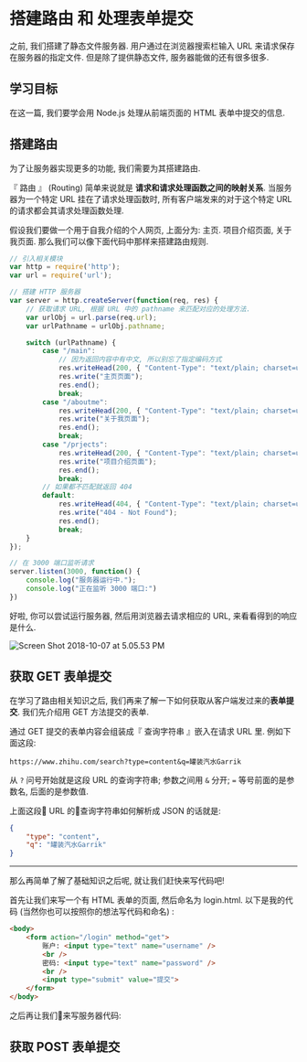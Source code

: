 # 搭建路由 和 处理表单提交

之前, 我们搭建了静态文件服务器.  用户通过在浏览器搜索栏输入 URL 来请求保存在服务器的指定文件.  但是除了提供静态文件, 服务器能做的还有很多很多.  

## 学习目标

在这一篇, 我们要学会用 Node.js 处理从前端页面的 HTML 表单中提交的信息.

## 搭建路由

为了让服务器实现更多的功能, 我们需要为其搭建路由.

『 路由 』 (Routing) 简单来说就是 **请求和请求处理函数之间的映射关系**.  当服务器为一个特定 URL 挂在了请求处理函数时, 所有客户端发来的对于这个特定 URL 的请求都会其请求处理函数处理.

假设我们要做一个用于自我介绍的个人网页, 上面分为: 主页. 项目介绍页面, 关于我页面.  那么我们可以像下面代码中那样来搭建路由规则.

``` js
// 引入相关模块
var http = require('http');
var url = require('url');

// 搭建 HTTP 服务器
var server = http.createServer(function(req, res) {
    // 获取请求 URL, 根据 URL 中的 pathname 来匹配对应的处理方法.
    var urlObj = url.parse(req.url);
    var urlPathname = urlObj.pathname;

    switch (urlPathname) {
        case "/main":
            // 因为返回内容中有中文, 所以别忘了指定编码方式
            res.writeHead(200, { "Content-Type": "text/plain; charset=utf-8" });
            res.write("主页页面");
            res.end();
            break;
        case "/aboutme":
            res.writeHead(200, { "Content-Type": "text/plain; charset=utf-8" });
            res.write("关于我页面");
            res.end();
            break;
        case "/prjects":
            res.writeHead(200, { "Content-Type": "text/plain; charset=utf-8" });
            res.write("项目介绍页面");
            res.end();
            break;
        // 如果都不匹配就返回 404 
        default:
            res.writeHead(404, { "Content-Type": "text/plain; charset=utf-8" });
            res.write("404 - Not Found");
            res.end();
            break;
    }
});

// 在 3000 端口监听请求
server.listen(3000, function() {
    console.log("服务器运行中.");
    console.log("正在监听 3000 端口:")
})
```

好啦, 你可以尝试运行服务器, 然后用浏览器去请求相应的 URL, 来看看得到的响应是什么.

![Screen Shot 2018-10-07 at 5.05.53 PM](https://i.imgur.com/KdYISvt.png)

## 获取 GET 表单提交

在学习了路由相关知识之后, 我们再来了解一下如何获取从客户端发过来的**表单提交**.  我们先介绍用 GET 方法提交的表单.  

通过 GET 提交的表单内容会组装成『 查询字符串 』嵌入在请求 URL 里.  例如下面这段:

``` 
https://www.zhihu.com/search?type=content&q=罐装汽水Garrik
```

从 `?` 问号开始就是这段 URL 的查询字符串; 参数之间用 `&` 分开; `=` 等号前面的是参数名, 后面的是参数值.

上面这段 URL 的查询字符串如何解析成 JSON 的话就是:

``` json
{
    "type": "content",
    "q": "罐装汽水Garrik"
}
```

---

那么再简单了解了基础知识之后呢, 就让我们赶快来写代码吧!

首先让我们来写一个有 HTML 表单的页面, 然后命名为 login.html.  以下是我的代码 (当然你也可以按照你的想法写代码和命名) :

``` html
<body>
    <form action="/login" method="get">
        账户: <input type="text" name="username" />
        <br /> 
        密码: <input type="text" name="password" />
        <br />
        <input type="submit" value="提交">
    </form>
</body>
```

之后再让我们来写服务器代码:




## 获取 POST 表单提交